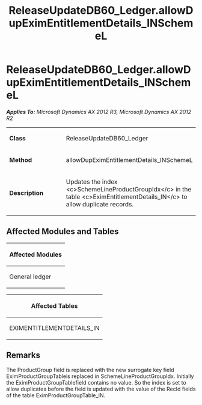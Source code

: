﻿---
title: ReleaseUpdateDB60_Ledger.allowDupEximEntitlementDetails_INSchemeL
TOCTitle: ReleaseUpdateDB60_Ledger.allowDupEximEntitlementDetails_INSchemeL
ms:assetid: b4afe2b1-d153-0d80-1f11-f6b0bd1dafd8
ms:mtpsurl: https://msdn.microsoft.com/en-us/library/JJ736968(v=AX.60)
ms:contentKeyID: 49710652
ms.date: 05/18/2015
mtps_version: v=AX.60
---

# ReleaseUpdateDB60\_Ledger.allowDupEximEntitlementDetails\_INSchemeL 


_**Applies To:** Microsoft Dynamics AX 2012 R3, Microsoft Dynamics AX 2012 R2_

<table>
<colgroup>
<col style="width: 50%" />
<col style="width: 50%" />
</colgroup>
<tbody>
<tr class="odd">
<td><p><strong>Class</strong></p></td>
<td><p>ReleaseUpdateDB60_Ledger</p></td>
</tr>
<tr class="even">
<td><p><strong>Method</strong></p></td>
<td><p>allowDupEximEntitlementDetails_INSchemeL</p></td>
</tr>
<tr class="odd">
<td><p><strong>Description</strong></p></td>
<td><p>Updates the index &lt;c&gt;SchemeLineProductGroupIdx&lt;/c&gt; in the table &lt;c&gt;EximEntitlementDetails_IN&lt;/c&gt; to allow duplicate records.</p></td>
</tr>
</tbody>
</table>


## Affected Modules and Tables

<table>
<colgroup>
<col style="width: 100%" />
</colgroup>
<thead>
<tr class="header">
<th><p>Affected Modules</p></th>
</tr>
</thead>
<tbody>
<tr class="odd">
<td><p>General ledger</p></td>
</tr>
</tbody>
</table>


<table>
<colgroup>
<col style="width: 100%" />
</colgroup>
<thead>
<tr class="header">
<th><p>Affected Tables</p></th>
</tr>
</thead>
<tbody>
<tr class="odd">
<td><p>EXIMENTITLEMENTDETAILS_IN</p></td>
</tr>
</tbody>
</table>


## Remarks

The ProductGroup field is replaced with the new surrogate key field EximProductGroupTableis replaced in SchemeLineProductGroupIdx. Initially the EximProductGroupTablefield contains no value. So the index is set to allow duplicates before the field is updated with the value of the RecId fields of the table EximProductGroupTable\_IN.

  


